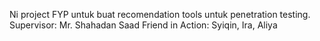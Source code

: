 Ni project FYP untuk buat recomendation tools untuk penetration testing. 
Supervisor: Mr. Shahadan Saad
Friend in Action: Syiqin, Ira, Aliya
